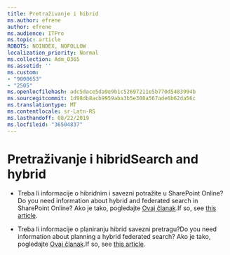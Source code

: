 ```yaml
---
title: Pretraživanje i hibrid
ms.author: efrene
author: efrene
ms.audience: ITPro
ms.topic: article
ROBOTS: NOINDEX, NOFOLLOW
localization_priority: Normal
ms.collection: Adm_O365
ms.assetid: ''
ms.custom:
- "9000653"
- "2505"
ms.openlocfilehash: adc5dace5da9e9b1c52697211e5b770d5483994b
ms.sourcegitcommit: 1d98db8acb9959aba3b5e308a567ade6b62da56c
ms.translationtype: MT
ms.contentlocale: sr-Latn-RS
ms.lasthandoff: 08/22/2019
ms.locfileid: "36504837"
---
```

# <a name="search-and-hybrid"></a><span data-ttu-id="2a776-102">Pretraživanje i hibrid</span><span class="sxs-lookup"><span data-stu-id="2a776-102">Search and hybrid</span></span>

- <span data-ttu-id="2a776-103">Treba li informacije o hibridnim i savezni potražite u SharePoint Online?</span><span class="sxs-lookup"><span data-stu-id="2a776-103">Do you need information about hybrid and federated search in SharePoint Online?</span></span> <span data-ttu-id="2a776-104">Ako je tako, pogledajte [Ovaj članak](https://docs.microsoft.com/sharepoint/hybrid/hybrid-search-in-sharepoint).</span><span class="sxs-lookup"><span data-stu-id="2a776-104">If so, see [this article](https://docs.microsoft.com/sharepoint/hybrid/hybrid-search-in-sharepoint).</span></span>

- <span data-ttu-id="2a776-105">Treba li informacije o planiranju hibrid savezni pretragu?</span><span class="sxs-lookup"><span data-stu-id="2a776-105">Do you need information about planning a hybrid federated search?</span></span>  <span data-ttu-id="2a776-106">Ako je tako, pogledajte [Ovaj članak](https://docs.microsoft.com/sharepoint/hybrid/plan-hybrid-federated-search).</span><span class="sxs-lookup"><span data-stu-id="2a776-106">If so, see [this article](https://docs.microsoft.com/sharepoint/hybrid/plan-hybrid-federated-search).</span></span>



